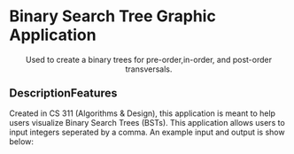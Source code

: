 # Binary Search Tree Graphic Application
<p align="center">
Used to create a binary trees for pre-order,in-order, and post-order transversals.
</p>

<h3><b><big>DescriptionFeatures</big></b></h3>
Created in CS 311 (Algorithms & Design), this application is meant to help users visualize Binary Search Trees (BSTs). This application allows users to input integers seperated by a comma. An example input and output is show below:


